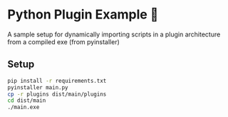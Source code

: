 # Python Plugin Example 🔌

A sample setup for dynamically importing scripts in a plugin architecture from a compiled exe (from pyinstaller)

## Setup

```bash
pip install -r requirements.txt
pyinstaller main.py
cp -r plugins dist/main/plugins
cd dist/main
./main.exe
```

